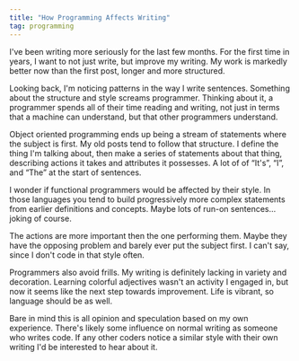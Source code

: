 ```yaml
---
title: "How Programming Affects Writing"
tag: programming
---
```

I've been writing more seriously for the last few months. For the first time in years, I want to not just write, but improve my writing. My work is markedly better now than the first post, longer and more structured.

Looking back, I'm noticing patterns in the way I write sentences. Something about the structure and style screams programmer. Thinking about it, a programmer spends all of their time reading and writing, not just in terms that a machine can understand, but that other programmers understand.

Object oriented programming ends up being a stream of statements where the subject is first. My old posts tend to follow that structure. I define the thing I'm talking about, then make a series of statements about that thing, describing actions it takes and attributes it possesses. A lot of of “It's”, “I”, and “The” at the start of sentences.

I wonder if functional programmers would be affected by their style. In those languages you tend to build progressively more complex statements from earlier definitions and concepts. Maybe lots of run-on sentences… joking of course.

The actions are more important then the one performing them. Maybe they have the opposing problem and barely ever put the subject first. I can't say, since I don't code in that style often.

Programmers also avoid frills. My writing is definitely lacking in variety and decoration. Learning colorful adjectives wasn't an activity I engaged in, but now it seems like the next step towards improvement. Life is vibrant, so language should be as well.

Bare in mind this is all opinion and speculation based on my own experience. There's likely some influence on normal writing as someone who writes code. If any other coders notice a similar style with their own writing I'd be interested to hear about it.